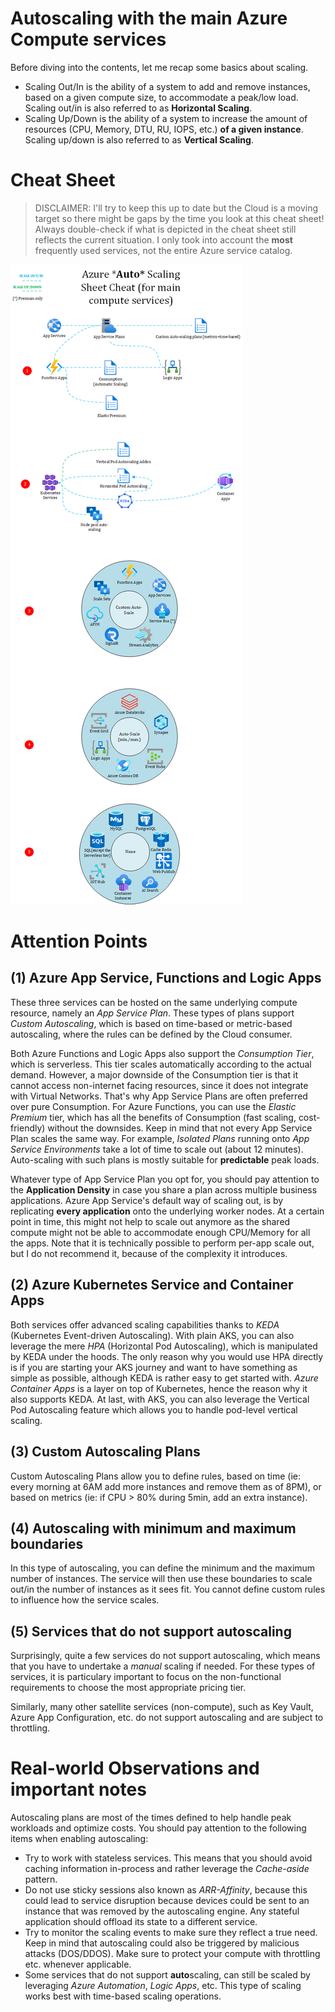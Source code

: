 # Autoscaling with the main Azure Compute services
Before diving into the contents, let me recap some basics about scaling.

- Scaling Out/In is the ability of a system to add and remove instances, based on a given compute size, to accommodate a peak/low load. Scaling out/in is also referred to as **Horizontal Scaling**.
- Scaling Up/Down is the ability of a system to increase the amount of resources (CPU, Memory, DTU, RU, IOPS, etc.) **of a given instance**. Scaling up/down is also referred to as **Vertical Scaling**.
 
# Cheat Sheet 

> DISCLAIMER: I'll try to keep this up to date but the Cloud is a moving target so there might be gaps by the time you look at this cheat sheet! Always double-check if what is depicted in the cheat sheet still reflects the current situation. I only took into account the **most** frequently used services, not the entire Azure service catalog.

![autoscaling-azure-compute](./images/autoscaling.png)

# Attention Points

## (1) Azure App Service, Functions and Logic Apps

These three services can be hosted on the same underlying compute resource, namely an *App Service Plan*. These types of plans support *Custom Autoscaling*, which is based on time-based or metric-based autoscaling, where the rules can be defined by the Cloud consumer.

Both Azure Functions and Logic Apps also support the *Consumption Tier*, which is serverless. This tier scales automatically according to the actual demand. However, a major downside of the Consumption tier is that it cannot access non-internet facing resources, since it does not integrate with Virtual Networks. That's why App Service Plans are often preferred over pure Consumption. For Azure Functions, you can use the *Elastic Premium* tier, which has all the benefits of Consumption (fast scaling, cost-friendly) without the downsides. Keep in mind that not every App Service Plan scales the same way. For example, *Isolated Plans* running onto *App Service Environments* take a lot of time to scale out (about 12 minutes). Auto-scaling with such plans is mostly suitable for **predictable** peak loads.  

Whatever type of App Service Plan you opt for, you should pay attention to the **Application Density** in case you share a plan across multiple business applications. Azure App Service's default way of scaling out, is by replicating **every application** onto the underlying worker nodes. At a certain point in time, this might not help to scale out anymore as the shared compute might not be able to accommodate enough CPU/Memory for all the apps. Note that it is technically possible to perform per-app scale out, but I do not recommend it, because of the complexity it introduces.

## (2) Azure Kubernetes Service and Container Apps

Both services offer advanced scaling capabilities thanks to *KEDA* (Kubernetes Event-driven Autoscaling). With plain AKS, you can also leverage the mere *HPA* (Horizontal Pod Autoscaling), which is manipulated by KEDA under the hoods. The only reason why you would use HPA directly is if you are starting your AKS journey and want to have something as simple as possible, although KEDA is rather easy to get started with.
*Azure Container Apps* is a layer on top of Kubernetes, hence the reason why it also supports KEDA. At last, with AKS, you can also leverage the Vertical Pod Autoscaling feature which allows you to handle pod-level vertical scaling.

## (3) Custom Autoscaling Plans
Custom Autoscaling Plans allow you to define rules, based on time (ie: every morning at 6AM add more instances and remove them as of 8PM), or based on metrics (ie: if CPU > 80% during 5min, add an extra instance).


## (4) Autoscaling with minimum and maximum boundaries

In this type of autoscaling, you can define the minimum and the maximum number of instances. The service will then use these boundaries to scale out/in the number of instances as it sees fit. You cannot define custom rules to influence how the service scales.

## (5) Services that do not support autoscaling

Surprisingly, quite a few services do not support autoscaling, which means that you have to undertake a *manual* scaling if needed. For these types of services, it is particulary important to focus on the non-functional requirements to choose the most appropriate pricing tier. 

Similarly, many other satellite services (non-compute), such as Key Vault, Azure App Configuration, etc. do not support autoscaling and are subject to throttling.

# Real-world Observations and important notes

Autoscaling plans are most of the times defined to help handle peak workloads and optimize costs. You should pay attention to the following items when enabling autoscaling:

- Try to work with stateless services. This means that you should avoid caching information in-process and rather leverage the *Cache-aside* pattern. 
- Do not use sticky sessions also known as *ARR-Affinity*, because this could lead to service disruption because devices could be sent to an instance that was removed by the autoscaling engine. Any stateful application should offload its state to a different service.
- Try to monitor the scaling events to make sure they reflect a true need. Keep in mind that autoscaling could also be triggered by malicious attacks (DOS/DDOS). Make sure to protect your compute with throttling etc. whenever applicable.
- Some services that do not support **auto**scaling, can still be scaled by leveraging *Azure Automation*, *Logic Apps*, etc. This type of scaling works best with time-based scaling operations. 